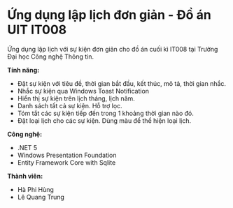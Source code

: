 ﻿# Ứng dụng lập lịch đơn giản - Đồ án UIT IT008

Ứng dụng lập lịch với sự kiện đơn giản cho đồ án cuối kì IT008 tại Trường Đại học Công nghệ Thông tin.

**Tính năng:**
- Đặt sự kiện với tiêu đề, thời gian bắt đầu, kết thúc, mô tả, thời gian nhắc.
- Nhắc sự kiện qua Windows Toast Notification
- Hiển thị sự kiện trên lịch tháng, lịch năm.
- Danh sách tất cả sự kiện. Hỗ trợ lọc.
- Tóm tắt các sự kiện tiếp đến trong 1 khoảng thời gian nào đó.
- Đặt loại lịch cho các sự kiện. Dùng màu để thể hiện loại lịch.

**Công nghệ:**
- .NET 5
- Windows Presentation Foundation
- Entity Framework Core with Sqlite

**Thành viên:**
- Hà Phi Hùng
- Lê Quang Trung